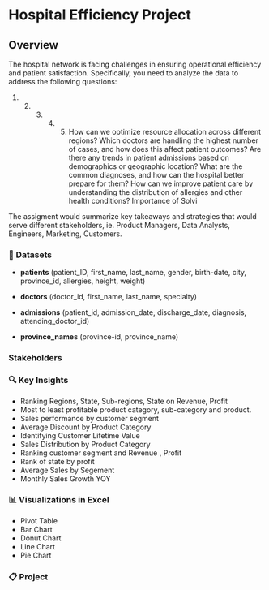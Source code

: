 # Hospital Efficiency Project

## Overview  
The hospital network is facing challenges in ensuring operational efficiency and patient
satisfaction. Specifically, you need to analyze the data to address the following questions:
1. 2. 3. 4. 5. How can we optimize resource allocation across different regions?
Which doctors are handling the highest number of cases, and how does this affect
patient outcomes?
Are there any trends in patient admissions based on demographics or geographic
location?
What are the common diagnoses, and how can the hospital better prepare for them?
How can we improve patient care by understanding the distribution of allergies and other
health conditions?
Importance of Solvi

‬‭The assigment would summarize key takeaways and strategies that would serve different stakeholders, ie.  Product Managers, Data Analysts, Engineers, Marketing, Customers.
‭  
### 🔢 Datasets

-  **patients** 
(patient_ID, first_name, last_name, gender, birth-date, city, province_id, allergies, height, weight) 

- **doctors** 
(doctor_id, first_name, last_name, specialty)

- **admissions** 
(patient_id, admission_date, discharge_date, diagnosis, attending_doctor_id)

- **province_names** 
(province-id, province_name)


### Stakeholders



### 🔍 Key Insights  
- Ranking Regions, State, Sub-regions, State on Revenue, Profit
- Most to least profitable product category, sub-category and product.
- Sales performance by customer segment
- Average Discount by Product Category
- Identifying Customer Lifetime Value
- Sales Distribution by Product Category
- Ranking customer segment and Revenue , Profit
- Rank of state by profit
- Average Sales by Segement
- Monthly Sales Growth YOY

### 📊 Visualizations in Excel
- Pivot Table
- Bar Chart
- Donut Chart
- Line Chart
- Pie Chart


### 📋 Project
